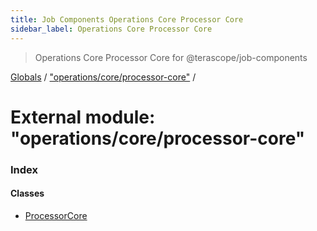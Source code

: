 ```yaml
---
title: Job Components Operations Core Processor Core
sidebar_label: Operations Core Processor Core
---
```


> Operations Core Processor Core for @terascope/job-components

[Globals](../overview.md) / ["operations/core/processor-core"](_operations_core_processor_core_.md) /

# External module: "operations/core/processor-core"

### Index

#### Classes

* [ProcessorCore](../classes/_operations_core_processor_core_.processorcore.md)
